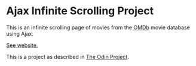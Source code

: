 # Ajax Infinite Scrolling Project
This is an infinite scrolling page of movies from the [OMDb](http://www.omdbapi.com/) movie database using Ajax.

[See website.](https://sophialwu.github.io/ajax-infinite-scrolling-project/)

This is a project as described in [The Odin Project](http://www.theodinproject.com/courses/javascript-and-jquery/lessons/infinite-scroll-and-submitting-a-form-with-ajax).